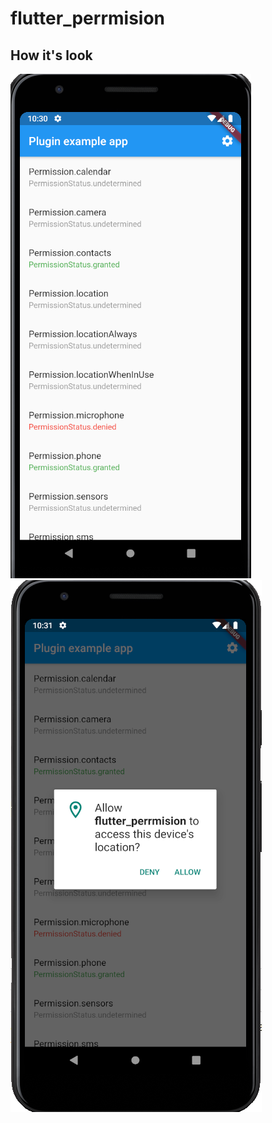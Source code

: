 # flutter_perrmision

## How it's look
![Image of screen_1](https://github.com/Odialko/phone_permission/blob/main/assets/images/common_1.png)
![Image of screen_2](https://github.com/Odialko/phone_permission/blob/main/assets/images/common_2.png)
